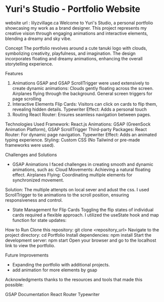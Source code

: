 # Yuri's Studio - Portfolio Website

website url : lilyzvillage.ca
Welcome to Yuri's Studio, a personal portfolio showcasing my work as a brand designer. This project represents my creative vision through engaging animations and interactive elements, blending a dreamy and sky vibe.

Concept
The portfolio revolves around a cute tanuki logo with clouds, symbolizing creativity, playfulness, and imagination. The design incorporates floating and dreamy animations, enhancing the overall storytelling experience.

Features
1. Animations
GSAP and GSAP ScrollTrigger were used extensively to create dynamic animations:
Clouds gently floating across the screen.
Airplanes flying through the background.
General screen triggers for page scrolling 
2. Interactive Elements
Flip Cards: Visitors can click on cards to flip them, revealing hidden details.
Typewriter Effect: Adds a personal touch 
3. Routing
React Router: Ensures seamless navigation between pages.

Technologies Used
Framework: React.js
Animations: GSAP (GreenSock Animation Platform), GSAP ScrollTrigger
Third-party Packages:
React Router: For dynamic page navigation.
Typewriter Effect: Adds an animated typing experience.
Styling: Custom CSS (No Tailwind or pre-made frameworks were used).


Challenges and Solutions

- GSAP Animations
I faced challenges in creating smooth and dynamic animations, such as:
Cloud Movements: Achieving a natural floating effect.
Airplanes Flying: Coordinating multiple elements for synchronized movement.

Solution: The multiple attenpts on local sever and adust the css. I used ScrollTrigger to tie animations to the scroll position, ensuring responsiveness and control.

- State Management for Flip Cards
Toggling the flip states of individual cards required a flexible approach. I utilized the useState hook and map function for state updates:

How to Run
Clone this repository:
git clone <repository_url>
Navigate to the project directory:
cd Portfolio
Install dependencies:
npm install
Start the development server:
npm start
Open your browser and go to the localhost link to view the portfolio.

Future Improvements
- Expanding the portfolio with additional projects.
- add animation for more elements by gsap 

Acknowledgments
thanks to the resources and tools that made this possible:

GSAP Documentation
React Router
Typewriter 
